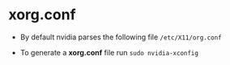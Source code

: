 # xorg.conf

- By default nvidia parses the following file `/etc/X11/org.conf`

- To generate a **xorg.conf** file run `sudo nvidia-xconfig`
